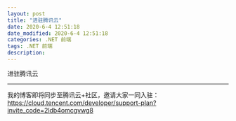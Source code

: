 ```yaml
---
layout: post
title: "进驻腾讯云"
date: 2020-6-4 12:51:18
date_modified: 2020-6-4 12:51:18
categories: .NET 前端
tags: .NET 前端
description:
---
```


进驻腾讯云

-----

我的博客即将同步至腾讯云+社区，邀请大家一同入驻：https://cloud.tencent.com/developer/support-plan?invite_code=2ldb4omcgvwg8





